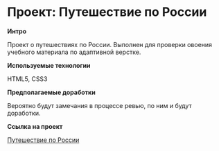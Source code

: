 # Проект: Путешествие по России

**Интро**

Проект о путешествиях по России. Выполнен для проверки овоения учебного материала по адаптивной верстке.

**Используемые технологии**

HTML5, CSS3

**Предполагаемые доработки**

Вероятно будут замечания в процессе ревью, по ним и будут доработки.

**Ссылка на проект**

 [Путешествие по России](https://prevedmed6.github.io/russian-travel/)
